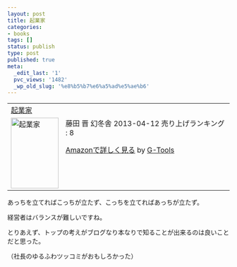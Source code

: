 ```yaml
---
layout: post
title: 起業家
categories:
- books
tags: []
status: publish
type: post
published: true
meta:
  _edit_last: '1'
  pvc_views: '1482'
  _wp_old_slug: '%e8%b5%b7%e6%a5%ad%e5%ae%b6'
---
```

<table border="0" cellpadding="5">
<tbody>
<tr>
<td colspan="2"><a href="http://www.amazon.co.jp/%E8%B5%B7%E6%A5%AD%E5%AE%B6-%E8%97%A4%E7%94%B0-%E6%99%8B/dp/4344023633%3FSubscriptionId%3D15SMZCTB9V8NGR2TW082%26tag%3Dwarikiru-22%26linkCode%3Dxm2%26camp%3D2025%26creative%3D165953%26creativeASIN%3D4344023633" target="_blank">起業家</a><img style="border: none;" src="http://www.assoc-amazon.jp/e/ir?t=warikiru-22&amp;l=ur2&amp;o=9" alt="" width="1" height="1" /></td>
</tr>
<tr>
<td valign="top"><a href="http://www.amazon.co.jp/%E8%B5%B7%E6%A5%AD%E5%AE%B6-%E8%97%A4%E7%94%B0-%E6%99%8B/dp/4344023633%3FSubscriptionId%3D15SMZCTB9V8NGR2TW082%26tag%3Dwarikiru-22%26linkCode%3Dxm2%26camp%3D2025%26creative%3D165953%26creativeASIN%3D4344023633" target="_blank"><img class="fig" style="border: 0px;" src="http://ecx.images-amazon.com/images/I/51REj8QHv6L._SL160_.jpg" alt="起業家" width="108" height="160" border="0" /></a></td>
<td valign="top"><span>藤田 晋 </span>幻冬舎 2013-04-12
売り上げランキング : 8

<a href="http://www.amazon.co.jp/%E8%B5%B7%E6%A5%AD%E5%AE%B6-%E8%97%A4%E7%94%B0-%E6%99%8B/dp/4344023633%3FSubscriptionId%3D15SMZCTB9V8NGR2TW082%26tag%3Dwarikiru-22%26linkCode%3Dxm2%26camp%3D2025%26creative%3D165953%26creativeASIN%3D4344023633" target="_blank">Amazonで詳しく見る</a><span> by <a href="http://www.goodpic.com/mt/aws/index.html">G-Tools</a></span></td>
</tr>
</tbody>
</table>
あっちを立てればこっちが立たず、こっちを立てればあっちが立たず。

経営者はバランスが難しいですね。

とりあえず、トップの考えがブログなり本なりで知ることが出来るのは良いことだと思った。

（社長のゆるふわツッコミがおもしろかった）
